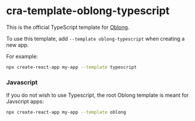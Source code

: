 # cra-template-oblong-typescript

This is the official TypeScript template for [Oblong](https://github.com/traviswatsonws/oblong).

To use this template, add `--template oblong-typescript` when creating a new app.

For example:

```sh
npx create-react-app my-app --template typescript
```

### Javascript

If you do not wish to use Typescript, the root Oblong template is meant for Javscript apps:

```sh
npx create-react-app my-app --template oblong
```
